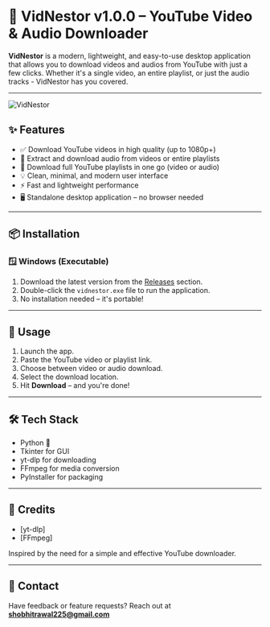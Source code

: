 # 🎥 VidNestor v1.0.0 – YouTube Video & Audio Downloader

**VidNestor** is a modern, lightweight, and easy-to-use desktop application that allows you to download videos and audios from YouTube with just a few clicks. Whether it's a single video, an entire playlist, or just the audio tracks - VidNestor has you covered.

---
![VidNestor](https://github.com/user-attachments/assets/906963bb-6715-40e9-9bd2-963d8f71230b)


## ✨ Features

- ✅ Download YouTube videos in high quality (up to 1080p+)
- 🎵 Extract and download audio from videos or entire playlists
- 📂 Download full YouTube playlists in one go (video or audio)
- 💡 Clean, minimal, and modern user interface
- ⚡ Fast and lightweight performance
- 🖥️ Standalone desktop application – no browser needed

---

## 📦 Installation

### 🪟 Windows (Executable)
1. Download the latest version from the [Releases](https://github.com/shobhitrawal-skr/vidnestor-release/releases/tag/v1.0.0) section.
2. Double-click the `vidnestor.exe` file to run the application.
3. No installation needed – it's portable!

---

## 🚀 Usage

1. Launch the app.  
2. Paste the YouTube video or playlist link.  
3. Choose between video or audio download.  
4. Select the download location.  
5. Hit **Download** – and you're done!

---

## 🛠️ Tech Stack

- Python 🐍  
- Tkinter for GUI  
- yt-dlp for downloading  
- FFmpeg for media conversion  
- PyInstaller for packaging  

---

## 🙌 Credits

- [yt-dlp]
- [FFmpeg]

Inspired by the need for a simple and effective YouTube downloader.

---

## 📧 Contact

Have feedback or feature requests? Reach out at **shobhitrawal225@gmail.com**
